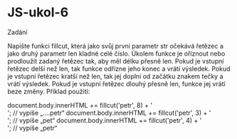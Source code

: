 # JS-ukol-6
Zadání

Napište funkci fillcut, která jako svůj první parametr str očekává řetězec a jako druhý parametr len kladné celé číslo. Úkolem funkce je oříznout nebo prodloužit zadaný řetězec tak, aby měl délku přesně len.
Pokud je vstupní řetězec delší než len, tak funkce odřízne jeho konec a vrátí výsledek.
Pokud je vstupní řetězec kratší než len, tak jej doplní od začátku znakem tečky a vrátí výsledek.
Pokud je vstupní řetězec dlouhý přesně len, funkce jej vrátí beze změny.
Příklad použití:

document.body.innerHTML += fillcut('petr', 8) + '<br>'; // vypíše „....petr“
document.body.innerHTML += fillcut('petr', 3) + '<br>'; // vypíše „pet“
document.body.innerHTML += fillcut('petr', 4) + '<br>'; // vypíše „petr“
